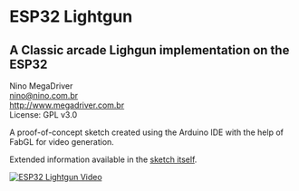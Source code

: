 # ESP32 Lightgun  
## A Classic arcade Lighgun implementation on the ESP32  
Nino MegaDriver  
nino@nino.com.br  
http://www.megadriver.com.br  
License: GPL v3.0  
  
 A proof-of-concept sketch created using the Arduino IDE with the help of FabGL for video generation.  
   
 Extended information available in the [sketch itself](https://github.com/ninomegadriver/lightgun/blob/main/ESP32Lightgun/ESP32Lightgun.ino).  
   
 [![ESP32 Lightgun Video](https://img.youtube.com/vi/4eyUXAVPKRU/0.jpg)](https://www.youtube.com/watch?v=4eyUXAVPKRU)  
  
